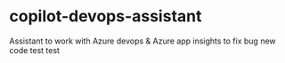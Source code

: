 # copilot-devops-assistant
Assistant to work with Azure devops &amp; Azure app insights to fix bug
new code test test